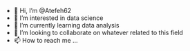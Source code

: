 - 👋 Hi, I’m @Atefeh62
- 👀 I’m interested in data science
- 🌱 I’m currently learning data analysis 
- 💞️ I’m looking to collaborate on whatever related to this field
- 📫 How to reach me ...

<!---
Atefeh62/Atefeh62 is a ✨ special ✨ repository because its `README.md` (this file) appears on your GitHub profile.
You can click the Preview link to take a look at your changes.
--->
